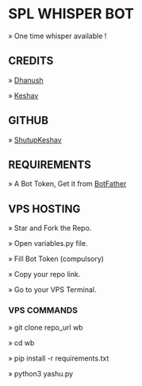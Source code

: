 # SPL WHISPER BOT

» One time whisper available !

## CREDITS

» [Dhanush](https://t.me/c_s_m_king)

» [Keshav](https://t.me/NotKeshav)

## GITHUB

» [ShutupKeshav](https://github.com/ShutupKeshav)

## REQUIREMENTS

» A Bot Token, Get it from [BotFather](https://t.me/BOTFATHER)

## VPS HOSTING

» Star and Fork the Repo.

» Open variables.py file.

» Fill Bot Token (compulsory)

» Copy your repo link.

» Go to your VPS Terminal.

### VPS COMMANDS

» git clone repo_url wb

» cd wb

» pip install -r requirements.txt

» python3 yashu.py
